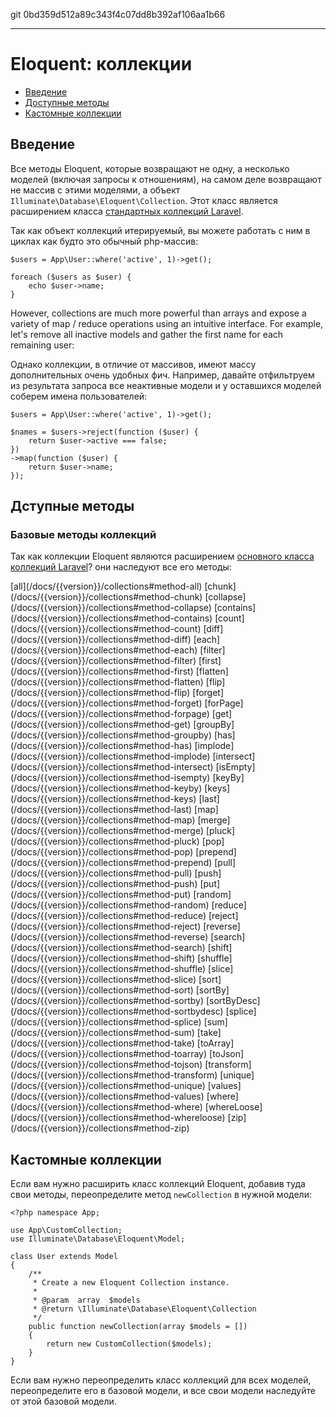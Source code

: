 git 0bd359d512a89c343f4c07dd8b392af106aa1b66

---
# Eloquent: коллекции

- [Введение](#introduction)
- [Доступные методы](#available-methods)
- [Кастомные коллекции](#custom-collections)

<a name="introduction"></a>
## Введение

Все методы Eloquent, которые возвращают не одну, а несколько моделей (включая запросы к отношениям), на самом деле возвращают не массив с этими моделями, а объект `Illuminate\Database\Eloquent\Collection`. Этот класс является расширением класса [стандартных коллекций Laravel](/docs/{{version}}/collections). 

Так как объект коллекций итерируемый, вы можете работать с ним в циклах как будто это обычный php-массив: 

	$users = App\User::where('active', 1)->get();

	foreach ($users as $user) {
		echo $user->name;
	}

However, collections are much more powerful than arrays and expose a variety of map / reduce operations using an intuitive interface. For example, let's remove all inactive models and gather the first name for each remaining user:

Однако коллекции, в отличие от массивов, имеют массу дополнительных очень удобных фич. Например, давайте отфильтруем из результата запроса все неактивные модели и у оставшихся моделей соберем имена пользователей:

	$users = App\User::where('active', 1)->get();

	$names = $users->reject(function ($user) {
		return $user->active === false;
	})
	->map(function ($user) {
		return $user->name;
	});

<a name="available-methods"></a>
## Дступные методы

### Базовые методы коллекций

Так как коллекции Eloquent являются расширением [основного класса коллекций Laravel](/docs/{{version}}/collections)? они наследуют все его методы:

<style>
	#collection-method-list > p {
		column-count: 3; -moz-column-count: 3; -webkit-column-count: 3;
		column-gap: 2em; -moz-column-gap: 2em; -webkit-column-gap: 2em;
	}

	#collection-method-list a {
		display: block;
	}
</style>

<div id="collection-method-list" markdown="1">
[all](/docs/{{version}}/collections#method-all)
[chunk](/docs/{{version}}/collections#method-chunk)
[collapse](/docs/{{version}}/collections#method-collapse)
[contains](/docs/{{version}}/collections#method-contains)
[count](/docs/{{version}}/collections#method-count)
[diff](/docs/{{version}}/collections#method-diff)
[each](/docs/{{version}}/collections#method-each)
[filter](/docs/{{version}}/collections#method-filter)
[first](/docs/{{version}}/collections#method-first)
[flatten](/docs/{{version}}/collections#method-flatten)
[flip](/docs/{{version}}/collections#method-flip)
[forget](/docs/{{version}}/collections#method-forget)
[forPage](/docs/{{version}}/collections#method-forpage)
[get](/docs/{{version}}/collections#method-get)
[groupBy](/docs/{{version}}/collections#method-groupby)
[has](/docs/{{version}}/collections#method-has)
[implode](/docs/{{version}}/collections#method-implode)
[intersect](/docs/{{version}}/collections#method-intersect)
[isEmpty](/docs/{{version}}/collections#method-isempty)
[keyBy](/docs/{{version}}/collections#method-keyby)
[keys](/docs/{{version}}/collections#method-keys)
[last](/docs/{{version}}/collections#method-last)
[map](/docs/{{version}}/collections#method-map)
[merge](/docs/{{version}}/collections#method-merge)
[pluck](/docs/{{version}}/collections#method-pluck)
[pop](/docs/{{version}}/collections#method-pop)
[prepend](/docs/{{version}}/collections#method-prepend)
[pull](/docs/{{version}}/collections#method-pull)
[push](/docs/{{version}}/collections#method-push)
[put](/docs/{{version}}/collections#method-put)
[random](/docs/{{version}}/collections#method-random)
[reduce](/docs/{{version}}/collections#method-reduce)
[reject](/docs/{{version}}/collections#method-reject)
[reverse](/docs/{{version}}/collections#method-reverse)
[search](/docs/{{version}}/collections#method-search)
[shift](/docs/{{version}}/collections#method-shift)
[shuffle](/docs/{{version}}/collections#method-shuffle)
[slice](/docs/{{version}}/collections#method-slice)
[sort](/docs/{{version}}/collections#method-sort)
[sortBy](/docs/{{version}}/collections#method-sortby)
[sortByDesc](/docs/{{version}}/collections#method-sortbydesc)
[splice](/docs/{{version}}/collections#method-splice)
[sum](/docs/{{version}}/collections#method-sum)
[take](/docs/{{version}}/collections#method-take)
[toArray](/docs/{{version}}/collections#method-toarray)
[toJson](/docs/{{version}}/collections#method-tojson)
[transform](/docs/{{version}}/collections#method-transform)
[unique](/docs/{{version}}/collections#method-unique)
[values](/docs/{{version}}/collections#method-values)
[where](/docs/{{version}}/collections#method-where)
[whereLoose](/docs/{{version}}/collections#method-whereloose)
[zip](/docs/{{version}}/collections#method-zip)
</div>

<a name="custom-collections"></a>
## Кастомные коллекции

Если вам нужно расширить класс коллекций Eloquent, добавив туда свои методы, переопределите метод `newCollection` в нужной модели:

	<?php namespace App;

	use App\CustomCollection;
	use Illuminate\Database\Eloquent\Model;

	class User extends Model
	{
		/**
		 * Create a new Eloquent Collection instance.
		 *
		 * @param  array  $models
		 * @return \Illuminate\Database\Eloquent\Collection
		 */
		public function newCollection(array $models = [])
		{
			return new CustomCollection($models);
		}
	}

Если вам нужно переопределить класс коллекций для всех моделей, переопределите его в базовой модели, и все свои модели наследуйте от этой базовой модели. 